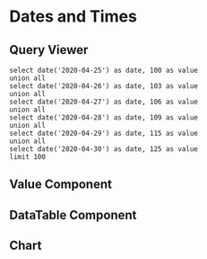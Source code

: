 # Dates and Times

## Query Viewer
```date_query
select date('2020-04-25') as date, 100 as value
union all
select date('2020-04-26') as date, 103 as value
union all
select date('2020-04-27') as date, 106 as value
union all
select date('2020-04-28') as date, 109 as value
union all
select date('2020-04-29') as date, 115 as value
union all
select date('2020-04-30') as date, 125 as value
limit 100
```

## Value Component
<Value data={date_query}/>  

## DataTable Component
<DataTable data={date_query}/>

## Chart
<LineChart
    data={date_query}
    x=date
    y=value
/>



